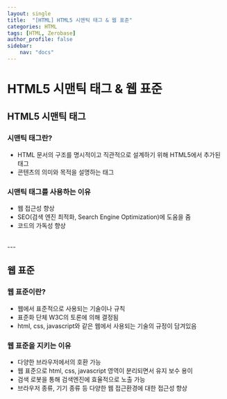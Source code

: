 ```yaml
---
layout: single
title:  "[HTML] HTML5 시맨틱 태그 & 웹 표준"
categories: HTML
tags: [HTML, Zerobase]
author_profile: false
sidebar:
    nav: "docs"
---
```


# HTML5 시맨틱 태그 & 웹 표준

## HTML5 시맨틱 태그
### 시맨틱 태그란?
- HTML 문서의 구조를 명시적이고 직관적으로 설계하기 위해 HTML5에서 추가된 태그
- 콘텐츠의 의미와 목적을 설명하는 태그

### 시맨틱 태그를 사용하는 이유
- 웹 접근성 향상
- SEO(검색 엔진 최적화, Search Engine Optimization)에 도움을 줌
- 코드의 가독성 향상
<br>
---

## 웹 표준
### 웹 표준이란?
- 웹에서 표준적으로 사용되는 기술이나 규칙
- 표준화 단체 W3C의 토론에 의해 결정됨
- html, css, javascript와 같은 웹에서 사용되는 기술의 규정이 담겨있음

### 웹 표준을 지키는 이유
- 다양한 브라우저에서의 호환 가능
- 웹 표준으로 html, css, javascript 영역이 분리되면서 유지 보수 용이
- 검색 로봇을 통해 검색엔진에 효율적으로 노출 가능
- 브라우저 종류, 기기 종류 등 다양한 웹 접근환경에 대한 접근성 향상